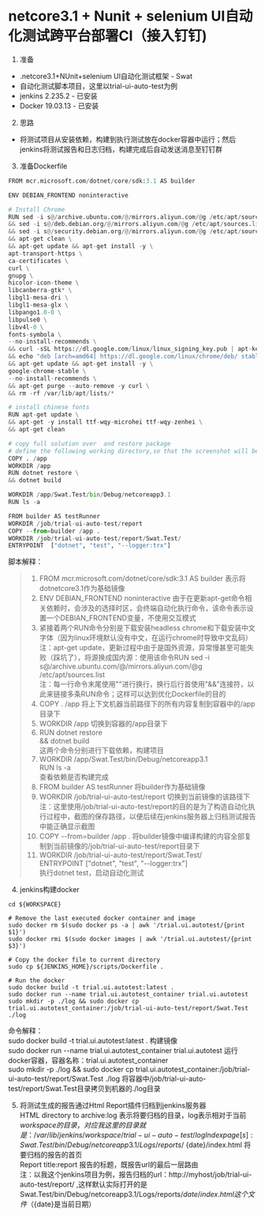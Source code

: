 # netcore3.1 + Nunit + selenium UI自动化测试跨平台部署CI（接入钉钉)

1. 准备
* .netcore3.1+NUnit+selenium UI自动化测试框架 - Swat
* 自动化测试脚本项目，这里以trial-ui-auto-test为例
* jenkins 2.235.2 - 已安装
* Docker 19.03.13 - 已安装

2. 思路
* 将测试项目从安装依赖，构建到执行测试放在docker容器中运行；然后jenkins将测试报告和日志归档，构建完成后自动发送消息至钉钉群

3. 准备Dockerfile
```python
FROM mcr.microsoft.com/dotnet/core/sdk:3.1 AS builder

ENV DEBIAN_FRONTEND noninteractive

# Install Chrome
RUN sed -i s@/archive.ubuntu.com/@/mirrors.aliyun.com/@g /etc/apt/sources.list \
&& sed -i s@/deb.debian.org/@/mirrors.aliyun.com/@g /etc/apt/sources.list \
&& sed -i s@/security.debian.org/@/mirrors.aliyun.com/@g /etc/apt/sources.list \
&& apt-get clean \
&& apt-get update && apt-get install -y \
apt-transport-https \
ca-certificates \
curl \
gnupg \
hicolor-icon-theme \
libcanberra-gtk* \
libgl1-mesa-dri \
libgl1-mesa-glx \
libpango1.0-0 \
libpulse0 \
libv4l-0 \
fonts-symbola \
--no-install-recommends \
&& curl -sSL https://dl.google.com/linux/linux_signing_key.pub | apt-key add - \
&& echo "deb [arch=amd64] https://dl.google.com/linux/chrome/deb/ stable main" > /etc/apt/sources.list.d/google.list \
&& apt-get update && apt-get install -y \
google-chrome-stable \
--no-install-recommends \
&& apt-get purge --auto-remove -y curl \
&& rm -rf /var/lib/apt/lists/*

# install chinese fonts
RUN apt-get update \
&& apt-get -y install ttf-wqy-microhei ttf-wqy-zenhei \
&& apt-get clean

# copy full solution over  and restore package
# define the following working directory,so that the screenshot will be displayed properly in the jenkins report.
COPY . /app
WORKDIR /app
RUN dotnet restore \
&& dotnet build

WORKDIR /app/Swat.Test/bin/Debug/netcoreapp3.1
RUN ls -a

FROM builder AS testRunner
WORKDIR /job/trial-ui-auto-test/report
COPY --from=builder /app .
WORKDIR /job/trial-ui-auto-test/report/Swat.Test/
ENTRYPOINT  ["dotnet", "test", "--logger:trx"]
```
脚本解释：  
> 1. FROM mcr.microsoft.com/dotnet/core/sdk:3.1 AS builder 表示将dotnetcore3.1作为基础镜像
> 2. ENV DEBIAN_FRONTEND noninteractive 由于在更新apt-get命令相关依赖时，会涉及的选择时区，会终端自动化执行命令，该命令表示设置一个DEBIAN_FRONTEND变量，不使用交互模式
> 3. 紧接着两个RUN命令分别是下载安装headless chrome和下载安装中文字体（因为linux环境默认没有中文，在运行chrome时导致中文乱码）   
注：apt-get update，更新过程中由于是国外资源，异常慢甚至可能失败（踩坑了），将源换成国内源：使用该命令RUN sed -i s@/archive.ubuntu.com/@/mirrors.aliyun.com/@g /etc/apt/sources.list      
注：每一行命令末尾使用"\"进行换行，换行后行首使用"&&"连接符，以此来链接多条RUN命令；这样可以达到优化Dockerfile的目的  
> 4. COPY . /app 将上下文机器当前路径下的所有内容复制到容器中的/app目录下
> 5. WORKDIR /app 切换到容器的/app目录下
> 6. RUN dotnet restore \
    && dotnet build  
   这两个命令分别进行下载依赖，构建项目
> 7. WORKDIR /app/Swat.Test/bin/Debug/netcoreapp3.1  
   RUN ls -a   
   查看依赖是否构建完成
> 8. FROM builder AS testRunner 将builder作为基础镜像
> 9. WORKDIR /job/trial-ui-auto-test/report 切换到当前镜像的该路径下
   注：这里使用/job/trial-ui-auto-test/report的目的是为了构造自动化执行过程中，截图的保存路径，以便后续在jenkins服务器上归档测试报告中能正确显示截图
> 10. COPY --from=builder /app .  将builder镜像中编译构建的内容全部复制到当前镜像的/job/trial-ui-auto-test/report目录下
> 11. WORKDIR /job/trial-ui-auto-test/report/Swat.Test/   
    ENTRYPOINT  ["dotnet", "test", "--logger:trx"]   
    执行dotnet test，启动自动化测试   

4. jenkins构建docker
```
cd ${WORKSPACE}

# Remove the last executed docker container and image
sudo docker rm $(sudo docker ps -a | awk '/trial.ui.autotest/{print $1}')
sudo docker rmi $(sudo docker images | awk '/trial.ui.autotest/{print $3}')

# Copy the docker file to current directory
sudo cp ${JENKINS_HOME}/scripts/Dockerfile .

# Run the docker
sudo docker build -t trial.ui.autotest:latest .
sudo docker run --name trial.ui.autotest_container trial.ui.autotest
sudo mkdir -p ./log && sudo docker cp trial.ui.autotest_container:/job/trial-ui-auto-test/report/Swat.Test ./log
```
命令解释：   
sudo docker build -t trial.ui.autotest:latest . 构建镜像   
sudo docker run --name trial.ui.autotest_container trial.ui.autotest 运行docker容器，容器名称：trial.ui.autotest_container   
sudo mkdir -p ./log && sudo docker cp trial.ui.autotest_container:/job/trial-ui-auto-test/report/Swat.Test ./log  将容器中/job/trial-ui-auto-test/report/Swat.Test目录拷贝到机器的./log目录

5. 将测试生成的报告通过Html Report插件归档到jenkins服务器  
HTML directory to archive:log  表示将要归档的目录，log表示相对于当前${workspace}的目录，对应我这里的目录就是：/var/lib/jenkins/workspace/trial-ui-auto-test/log    
Index page[s]:Swat.Test/bin/Debug/netcoreapp3.1/Logs/reports/$  {date}/index.html 将要归档的报告的首页	    
Report title:report 报告的标题，既报告url的最后一层路由  
注：以我这个jenkins项目为例，报告归档的url：http://myhost/job/trial-ui-auto-test/report/ ,这样默认实际打开的是Swat.Test/bin/Debug/netcoreapp3.1/Logs/reports/${date}/index.html这个文件（${date}是当前日期）
